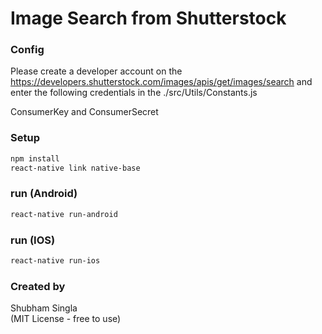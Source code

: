 # Image Search from Shutterstock

### Config
Please create a developer account on the https://developers.shutterstock.com/images/apis/get/images/search and enter the following credentials in the ./src/Utils/Constants.js

ConsumerKey	and ConsumerSecret

### Setup
```bash
npm install
react-native link native-base
```

### run (Android)
```bash
react-native run-android
```

### run (IOS)
```bash
react-native run-ios
```

### Created by 
Shubham Singla<br />
(MIT License - free to use)
